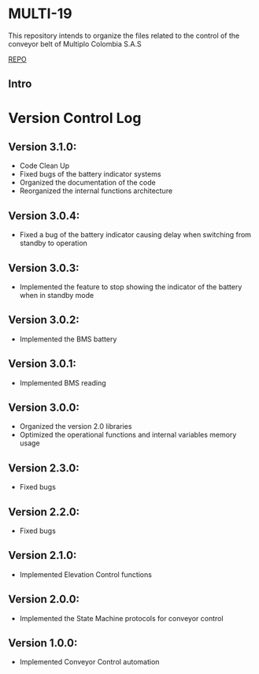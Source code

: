 # MULTI-19
This repository intends to organize the files related to the control of the conveyor belt of Multiplo Colombia S.A.S

[REPO](https://github.com/CharlieProjects/MULTI-19)

## Intro <a name="intro"></a>


# Version Control Log

## Version 3.1.0:
- Code Clean Up
- Fixed bugs of the battery indicator systems
- Organized the documentation of the code
- Reorganized the internal functions architecture

## Version 3.0.4:
- Fixed a bug of the battery indicator causing delay when switching from standby to operation

## Version 3.0.3:
- Implemented the feature to stop showing the indicator of the battery when in standby mode

## Version 3.0.2:
- Implemented the BMS battery

## Version 3.0.1:
- Implemented BMS reading

## Version 3.0.0:
- Organized the version 2.0 libraries
- Optimized the operational functions and internal variables memory usage

## Version 2.3.0:
- Fixed bugs

## Version 2.2.0:
- Fixed bugs

## Version 2.1.0:
- Implemented Elevation Control functions

## Version 2.0.0:
- Implemented the State Machine protocols for conveyor control

## Version 1.0.0:
- Implemented Conveyor Control automation